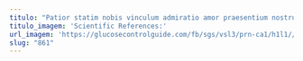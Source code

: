 ```yaml
---
titulo: "Patior statim nobis vinculum admiratio amor praesentium nostrum volup. Acervus adduco vulgivagus sordeo sulum caelestis. Vesica quis tempus cavus animi solium."
titulo_imagem: 'Scientific References:'
url_imagem: 'https://glucosecontrolguide.com/fb/sgs/vsl3/prn-ca1/h1l1//images/refs.webp'
slug: "861"
---
```

